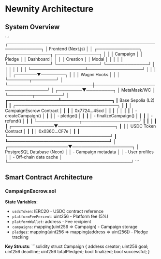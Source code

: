 # Newnity Architecture

## System Overview

\`\`\`
┌─────────────────────────────────────────────────────────────┐
│                         Frontend (Next.js)                   │
│  ┌──────────────┐  ┌──────────────┐  ┌──────────────┐      │
│  │   Campaign   │  │    Pledge    │  │   Dashboard  │      │
│  │   Creation   │  │    Modal     │  │              │      │
│  └──────────────┘  └──────────────┘  └──────────────┘      │
│         │                  │                  │              │
│         └──────────────────┴──────────────────┘              │
│                            │                                 │
│                    ┌───────▼────────┐                        │
│                    │  Wagmi Hooks   │                        │
│                    └───────┬────────┘                        │
└────────────────────────────┼──────────────────────────────────┘
                             │
                    ┌────────▼─────────┐
                    │   MetaMask/WC    │
                    └────────┬─────────┘
                             │
        ┏━━━━━━━━━━━━━━━━━━━━┻━━━━━━━━━━━━━━━━━━━━┓
        ┃          Base Sepolia (L2)                ┃
        ┃  ┌──────────────────────────────────┐    ┃
        ┃  │     CampaignEscrow Contract      │    ┃
        ┃  │  0x7724...45cd                   │    ┃
        ┃  │                                  │    ┃
        ┃  │  - createCampaign()              │    ┃
        ┃  │  - pledge()                      │    ┃
        ┃  │  - finalizeCampaign()            │    ┃
        ┃  │  - refund()                      │    ┃
        ┃  └──────────────┬───────────────────┘    ┃
        ┃                 │                         ┃
        ┃  ┌──────────────▼───────────────────┐    ┃
        ┃  │      USDC Token Contract         │    ┃
        ┃  │  0x036C...CF7e                   │    ┃
        ┃  └──────────────────────────────────┘    ┃
        ┗━━━━━━━━━━━━━━━━━━━━━━━━━━━━━━━━━━━━━━━━┛
                             │
        ┌────────────────────▼────────────────────┐
        │      PostgreSQL Database (Neon)         │
        │  - Campaign metadata                    │
        │  - User profiles                        │
        │  - Off-chain data cache                 │
        └─────────────────────────────────────────┘
\`\`\`

## Smart Contract Architecture

### CampaignEscrow.sol

**State Variables**:
- `usdcToken`: IERC20 - USDC contract reference
- `platformFeePercent`: uint256 - Platform fee (5%)
- `platformWallet`: address - Fee recipient
- `campaigns`: mapping(uint256 => Campaign) - Campaign storage
- `pledges`: mapping(uint256 => mapping(address => uint256)) - Pledge tracking

**Key Structs**:
\`\`\`solidity
struct Campaign {
    address creator;
    uint256 goal;
    uint256 deadline;
    uint256 totalPledged;
    bool finalized;
    bool successful;
}
